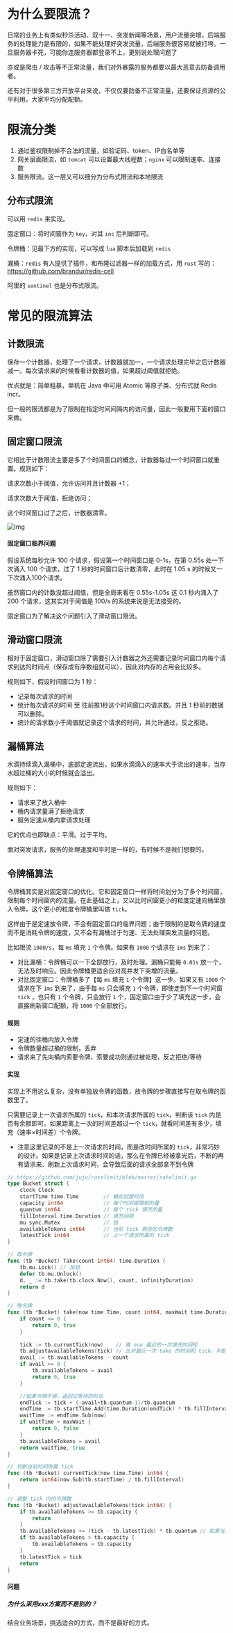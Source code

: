 # 为什么要限流？

日常的业务上有类似秒杀活动、双十一、突发新闻等场景，用户流量突增，后端服务的处理能力是有限的，如果不能处理好突发流量，后端服务很容易就被打垮。一旦服务器卡死，可能你连服务器都登录不上，更别说处理问题了

亦或是爬虫 / 攻击等不正常流量，我们对外暴露的服务都要以最大恶意去防备调用者。

还有对于很多第三方开放平台来说，不仅仅要防备不正常流量，还要保证资源的公平利用，大家平均分配配额。





# 限流分类

1. 通过鉴权限制掉不合法的流量，如验证码、token、IP白名单等
2. 网关层面限流，如 `tomcat` 可以设置最大线程数；`nginx` 可以限制速率、连接数
3. 服务限流。这一层又可以细分为分布式限流和本地限流



## 分布式限流

可以用 `redis` 来实现。

固定窗口：将时间窗作为 `key`，对其 `inc` 后判断即可。

令牌桶：见最下方的实现，可以写成 `lua` 脚本后加载到 `redis`

漏桶：`redis` 有人提供了插件，和布隆过滤器一样的加载方式，用 `rust` 写的：https://github.com/brandur/redis-cell

阿里的 `sentinel` 也是分布式限流。





# 常见的限流算法



## 计数限流

保存一个计数器，处理了一个请求，计数器就加一，一个请求处理完毕之后计数器减一。每次请求来的时候看看计数器的值，如果超过阈值就拒绝。

优点就是：简单粗暴，单机在 Java 中可用 Atomic 等原子类、分布式就 Redis incr。

但一般的限流都是为了限制在指定时间间隔内的访问量，因此一般要用下面的窗口来做。





## 固定窗口限流

它相比于计数限流主要是多了个时间窗口的概念，计数器每过一个时间窗口就重置。规则如下：

请求次数小于阈值，允许访问并且计数器 +1；

请求次数大于阈值，拒绝访问；

这个时间窗口过了之后，计数器清零。

![img](assets/5e5160346bc5ec9d7437aede368d4188.png)



#### 固定窗口临界问题

假设系统每秒允许 100 个请求，假设第一个时间窗口是 0-1s，在第 0.55s 处一下次涌入 100 个请求，过了 1 秒的时间窗口后计数清零，此时在 1.05 s 的时候又一下次涌入100个请求。

虽然窗口内的计数没超过阈值，但是全局来看在 0.55s-1.05s 这 0.1 秒内涌入了 200 个请求，这其实对于阈值是 100/s 的系统来说是无法接受的。

固定窗口为了解决这个问题引入了滑动窗口限流。





## 滑动窗口限流

相对于固定窗口，滑动窗口除了需要引入计数器之外还需要记录时间窗口内每个请求到达的时间点（保存成有序数组就可以），因此对内存的占用会比较多。

规则如下，假设时间窗口为 1 秒：

- 记录每次请求的时间
- 统计每次请求的时间 至 往前推1秒这个时间窗口内请求数。并且 1 秒前的数据可以删除。
- 统计的请求数小于阈值就记录这个请求的时间，并允许通过，反之拒绝。





## 漏桶算法

水滴持续滴入漏桶中，底部定速流出。如果水滴滴入的速率大于流出的速率，当存水超过桶的大小的时候就会溢出。

规则如下：

- 请求来了放入桶中
- 桶内请求量满了拒绝请求
- 服务定速从桶内拿请求处理

它的优点也即缺点：平滑。过于平均。

面对突发请求，服务的处理速度和平时是一样的，有时候不是我们想要的。





## 令牌桶算法

令牌桶其实是对固定窗口的优化。它和固定窗口一样将时间划分为了多个时间窗，限制每个时间窗内的流量。在此基础之上，又以比时间窗更小的粒度定速向桶里放入令牌，这个更小的粒度令牌桶里叫做 `tick`。

这样由于是定速放令牌，不会有固定窗口的临界问题；由于限制的是取令牌的速度而不是消耗令牌的速度，又不会有漏桶过于匀速、无法处理突发流量的问题。

比如限流 `1000/s`，每 `ms` 填充 `1` 个令牌。如果有 `1000` 个请求在 `1ms` 到来了：

- 对比漏桶：令牌桶可以一下全部放行，及时处理。漏桶只能每 `0.01s` 放一个，无法及时响应。因此令牌桶更适合应对高并发下突增的流量。
- 对比固定窗口：令牌桶多了【每 `ms` 填充 `1` 个令牌】这一步。如果又有 `1000` 个请求在下 `1ms` 到来了，由于每 `ms` 只会填充 `1` 个令牌，即使走到下一个时间窗 `tick` ，也只有 `1` 个令牌，只会放行 `1` 个，固定窗口由于少了填充这一步，会直接刷新窗口配额，将 `1000` 个全部放行。



#### 规则

- 定速的往桶内放入令牌
- 令牌数量超过桶的限制，丢弃
- 请求来了先向桶内索要令牌，索要成功则通过被处理，反之拒绝/等待



#### 实现

实现上不用这么复杂，没有单独放令牌的函数，放令牌的步骤直接写在取令牌的函数里了。

只需要记录上一次请求所属的 `tick`，和本次请求所属的 `tick`，判断该 `tick` 内是否有余额即可。如果距离上一次的时间差超过一个 `tick`，就看时间差有多少，填充（速率×时间差）个令牌。

- 注意这里记录的不是上一次请求的时间，而是改时间所属的 `tick`，非常巧妙的设计。如果是记录上次请求时间的话，那么在令牌已经被拿光后，不断的再有请求来、刷新上次请求时间，会导致后面的请求全部拿不到令牌

```go
// https://github.com/juju/ratelimit/blob/master/ratelimit.go
type Bucket struct {
	clock Clock
	startTime time.Time        // 桶的创建时间
	capacity int64             // 每个时间窗限制的量
	quantum int64              // 每个 tick 填充的量
	fillInterval time.Duration // 填充间隔
	mu sync.Mutex              // 锁
	availableTokens int64      // 当前 tick 剩余的令牌数
	latestTick int64           // 上一个请求所属的 tick 
}

// 取令牌
func (tb *Bucket) Take(count int64) time.Duration {
	tb.mu.Lock() // 加锁
	defer tb.mu.Unlock()
	d, _ := tb.take(tb.clock.Now(), count, infinityDuration)
	return d
}

// 取令牌
func (tb *Bucket) take(now time.Time, count int64, maxWait time.Duration) (time.Duration, bool) {
	if count <= 0 {
		return 0, true
	}
    
	tick := tb.currentTick(now)    // 离 now 最近的一次填充时间轮
	tb.adjustavailableTokens(tick) // 比对最近一次 take 的时间和 tick，判断应该填充多少令牌
	avail := tb.availableTokens - count
	if avail >= 0 {
		tb.availableTokens = avail
		return 0, true
	}

    //如果令牌不够，返回应等待的时长
	endTick := tick + (-avail+tb.quantum-1)/tb.quantum
	endTime := tb.startTime.Add(time.Duration(endTick) * tb.fillInterval)
	waitTime := endTime.Sub(now)
	if waitTime > maxWait {
		return 0, false
	}
	tb.availableTokens = avail
	return waitTime, true
}

// 判断当前时间所属 tick
func (tb *Bucket) currentTick(now time.Time) int64 {
	return int64(now.Sub(tb.startTime) / tb.fillInterval)
}

// 调整 tick 内的令牌数
func (tb *Bucket) adjustavailableTokens(tick int64) {
	if tb.availableTokens >= tb.capacity {
		return
	}
	tb.availableTokens += (tick - tb.latestTick) * tb.quantum // 如果当前 tick > 上一次 tick，就将令牌桶填速率*时间个
	if tb.availableTokens > tb.capacity {
		tb.availableTokens = tb.capacity
	}
	tb.latestTick = tick
	return
}
```



#### 问题

##### 为什么采用xxx方案而不是别的？

结合业务场景，挑选适合的方式，而不是最好的方式。